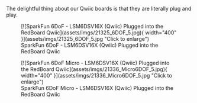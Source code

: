 The delightful thing about our Qwiic boards is that they are literally plug and play. 


<figure markdown>
[![SparkFun 6DoF - LSM6DSV16X (Qwiic) Plugged into the RedBoard Qwiic](assets/imgs/21325_6DOF_5.jpg){ width="400" }](assets/imgs/21325_6DOF_5.jpg "Click to enlarge")
<figcaption markdown>SparkFun 6DoF - LSM6DSV16X (Qwiic) Plugged into the RedBoard Qwiic</figcaption>
</figure>



<figure markdown>
[![SparkFun 6DoF Micro - LSM6DSV16X (Qwiic)  Plugged into the RedBoard Qwiic](assets/imgs/21336_Micro6DOF_5.jpg){ width="400" }](assets/imgs/21336_Micro6DOF_5.jpg "Click to enlarge")
<figcaption markdown>SparkFun 6DoF Micro - LSM6DSV16X (Qwiic)  Plugged into the RedBoard Qwiic</figcaption>
</figure>

